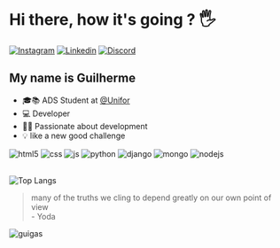 # Hi there, how it's going ? 🖐


[![Instagram](https://img.shields.io/badge/Instagram-E4405F?style=for-the-badge&logo=instagram&logoColor=white)](https://instagram.com/oguigas_)
[![Linkedin](https://img.shields.io/badge/LinkedIn-0077B5?style=for-the-badge&logo=linkedin&logoColor=white)](https://www.linkedin.com/in/guilherme-pereiradev/)
[![Discord](https://img.shields.io/badge/Discord-7289DA?style=for-the-badge&logo=discord&logoColor=white)](https://discord.gg/JRzQBAmmMU)

## My name is Guilherme

<ul>
        <li>🎓📚 ADS Student at <a href="https://www.unifor.br" target="_blank">@Unifor</a> </li>
        <li> 💻 Developer </li>
        <li> 👨‍💻 Passionate about development</li>
        <li> 💡 like a new good challenge</li>
    </ul>

<div style="display: inline_block">
  <img align="center" alt="html5" src="https://img.shields.io/badge/HTML5-E34F26?style=for-the-badge&logo=html5&logoColor=white" />
  <img align="center" alt="css" src="https://img.shields.io/badge/CSS3-1572B6?style=for-the-badge&logo=css3&logoColor=white" />
  <img align="center" alt="js" src="https://img.shields.io/badge/JavaScript-F7DF1E?style=for-the-badge&logo=javascript&logoColor=black" />
  <img align="center" alt="python" src="https://img.shields.io/badge/Python-14354C?style=for-the-badge&logo=python&logoColor=white" />
  <img align="center" alt="django" src="https://img.shields.io/badge/Django-092E20?style=for-the-badge&logo=django&logoColor=white" />
  <img align="center" alt="mongo" src="https://img.shields.io/badge/MongoDB-4EA94B?style=for-the-badge&logo=mongodb&logoColor=white" />
  <img align="center" alt="nodejs" src="https://img.shields.io/badge/Node.js-43853D?style=for-the-badge&logo=node.js&logoColor=white" />
</div><br/>

![Top Langs](https://github-readme-stats.vercel.app/api/top-langs/?username=guigasdev&langs_count=5)

<blockquote>
        many of the truths we cling to depend greatly on our own point of view <footer>- Yoda</footer>
        
</blockquote>

<img align="center" alt="guigas" src="https://media.discordapp.net/attachments/720813300568293409/1241450861700583434/logo-guigas-minuscula.png?ex=664a3eb6&is=6648ed36&hm=c2ac1e2ba0fcb290db4610b2730b03878e0c4d2d5b4efebab16cdfff4703f176&=&format=webp&quality=lossless&width=220&height=132"/>

